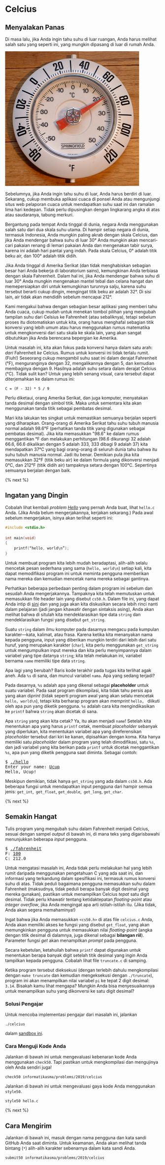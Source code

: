 # Celcius

## Menyalakan Panas

Di masa lalu, jika Anda ingin tahu suhu di luar ruangan, Anda harus melihat salah satu yang seperti ini, yang mungkin dipasang di luar di rumah Anda.

![Thermometer](thermometer.png)

Sebelumnya, jika Anda ingin tahu suhu di luar, Anda harus berdiri di luar. Sekarang, cukup  membuka aplikasi cuaca di ponsel Anda atau mengunjungi situs web pelaporan cuaca untuk mendapatkan suhu saat ini dan ramalan lima hari kedepan. Tidak perlu dipusingkan dengan lingkarang angka di atas atau saudaranya, tabung merkuri.

Bergantung pada tempat Anda tinggal di dunia, negara Anda menggunakan salah satu dari dua skala suhu utama. Di hampir setiap negara di dunia, termasuk Indonesia, Anda mungkin paling akrab dengan skala Celcius, dan jika Anda mendengar bahwa suhu di luar 30&deg; Anda mungkin akan mencari-cari pakaian renang di lemari pakaian Anda dan mengenakan tabir surya, karena ini adalah hari pantai yang indah. Pada skala Celcius, 0&deg; adalah titik beku air, dan 100&deg; adalah titik didih.

Jika Anda tinggal di Amerika Serikat (dan tidak menghabiskan sebagian besar hari Anda bekerja di laboratorium sains), kemungkinan Anda terbiasa dengan skala Fahrenheit. Dalam hal ini, jika Anda mendengar bahwa suhu di luar 30&deg; Anda mungkin mengenakan mantel tebal dan celana hangat dan memepersiapkan diri untuk kemungkinan turunnya salju, karena suhu tersebut berarti cukup dingin, mengingat titik beku air adalah 32&deg;. Di sisi lain, air tidak akan mendidih sebelum mencapai 212&deg;.

Kami mengakui bahwa dengan sebagian besar aplikasi yang memberi tahu Anda cuaca, cukup mudah untuk menekan tombol pilihan yang mengubah tampilan suhu dari Celsius ke Fahrenheit (atau sebaliknya), tetapi sebelum proses itu diotomatiskan untuk kita, orang harus menghafal sebagian titik konversi yang lebih umum atau harus menggunakan rumus matematika untuk mengkonversi dari satu skala ke skala lain, yang akan sangat dibutuhkan jika Anda berencana bepergian ke Amerika.

Untuk masalah ini, kita akan fokus pada konversi hanya dalam satu arah: _dari_ Fahrenheit _ke_ Celcius. Rumus untuk konversi ini tidak terlalu rumit. (Fiuh!) Seseorang cukup mengambil suhu saat ini dalam derajat Fahrenheit (&deg;F), menguranginya dengan 32, mengalikannya dengan 5, dan kemudian membaginya dengan 9. Hasilnya adalah suhu setara dalam derajat Celcius (&deg;C). Tidak sulit kan? Untuk yang lebih senang visual, cara tersebut dapat diterjemahkan ke dalam rumus ini:

```
C = (F - 32) * 5 / 9
```

Perlu diketaui, orang Amerika Serikat, dan juga komputer, menyatakan tanda desimal dengan simbol titik. Maka untuk sementara kita akan menggunakan tanda titik sebagai pembatas desimal.

Mari kita lakukan tes singkat untuk memastikan semuanya berjalan seperti yang diharapkan. Orang-orang di Amerika Serikat tahu suhu tubuh manusia normal adalah 98.6&deg;F (perhatikan tanda titik yang digunakan sebagai pembatas desimal). Jika kita memasukkan "98.6" ke dalam rumus menggantikan &deg;F dan melakukan perhitungan (98.6 dikurangi 32 adalah 66.6, 66.6 dikalikan dengan 5 adalah 333, 333 dibagi 9 adalah 37) kita mendapatkan 37&deg;C yang bagi orang-orang di seluruh dunia tahu bahwa itu suhu tubuh manusia normal. Jadi itu benar. Demikian pula jika kita memasukkan 32&deg;F (titik beku air) ke dalam formula yang dikonversi menjadi 0&deg;C, dan 212&deg;F (titik didih air) tampaknya setara dengan 100&deg;C. Sepertinya semuanya berjalan dengan baik.

{% next %}

## Ingatan yang Dingin

Cobalah lihat kembali *problem* [*Hello*](https://lab.cs50.io/informatikasma/labs/2019/hello/) yang pernah Anda buat, lihat `hello.c` Anda. (Jika Anda belum mengerjakannya, kerjakan sekarang.) Pada awal sebelum mengerjakan, isinya akan terlihat seperti ini:

```c
#include <stdio.h>

int main(void)
{
    printf(“hello, world\n”);
}
```

Untuk membuat program kita lebih mudah beradaptasi, alih-alih selalu mencetak pesan sederhana yang sama (`hello, world\n`) setiap kali, kita dapat memodifikasi program ini untuk meminta pengguna memberikan nama mereka dan kemudian mencetak nama mereka sebagai gantinya.

Perhatikan beberapa perbedaan penting dalam program ini sebelum dan sesudah Anda mengerjakannya. Tampaknya kita telah memutuskan untuk memasukkan file header lain yang disebut `cs50.h`. Dalam file ini, yang dapat Anda intip di [sini](https://raw.githubusercontent.com/cs50/libcs50/develop/src/cs50.h) dan yang juga akan kita diskusikan secara lebih rinci nanti dalam pelajaran (jadi jangan khawatir dengan sintaksis asing), Anda akan melihat bahwa di situlah kita mendeklarasikan tipe data `string` dan mendeklarasikan fungsi yang disebut `get_string`.

Suatu `string` dalam ilmu komputer pada dasarnya mengacu pada kumpulan karakter&mdash;kata, kalimat, atau frasa. Karena ketika kita menanyakan nama kepada pengguna, input yang diberikan mungkin terdiri dari lebih dari satu huruf, yang merupakan karakter (`char`), kita perlu menggunakan `get_string` untuk mengumpulkan input mereka dan kita perlu menyimpannya dalam variabel yang tipe datanya `string`; kita telah melakukan ini, variabel bernama `name` memiliki tipe data `string`.

Apa lagi yang berubah? Baris kode terakhir pada tugas kita terlihat agak aneh. Ada `%s` di sana, dan muncul variabel `nama`. Apa yang sedang terjadi?

Pada dasarnya, `%s` adalah apa yang dikenal sebagai __placeholder__ untuk suatu variabel. Pada saat program dikompilasi, kita tidak tahu persis apa yang akan di*print* (tidak seperti program awal yang akan selalu mencetak `hello, world\n`), tetapi kita berharap program akan mem*print* `hello, ` diikuti oleh apa pun yang diketik pengguna. `%s` adalah cara kita mengindikasikan ke `printf` bahwa `string` akan dicetak di sana.

Apa `string` yang akan kita cetak? Ya, itu akan menjadi `name`! Setelah kita menentukan apa yang harus `printf` cetak, membuat *placeholder* sebanyak yang diperlukan, kita menentukan variabel apa yang direferensikan *placeholder* tersebut dari kiri ke kanan, dipisahkan dengan koma. Kita hanya memiliki satu *placeholder* dalam program yang telah dimodifikasi, satu `%s`, dan jadi variabel yang kita berikan pada `printf` untuk dicetak menggantikan `%s`, apa pun yang diketik pengguna saat diminta. Sebagai contoh:

<pre>
$ <u>./hello</u>
Enter your name: <u>Ucup</u>
Hello, Ucup!
</pre>

Meskipun demikian, tidak hanya `get_string` yang ada dalam `cs50.h`. Ada beberapa fungsi untuk mendapatkan input pengguna dari hampir semua jenis: `get_int`,` get_float`, `get_double`,` get_long`, `get_char`.

{% next %}

## Semakin Hangat

Tulis program yang mengubah suhu dalam Fahrenheit menjadi Celcius, sesuai dengan sampel *output* di bawah ini, di mana teks yang digarisbawahi menunjukkan beberapa *input* pengguna.

<pre>
$ <u>./fahrenheit</u>
F: <u>100</u>
C: 212.0
</pre>

Untuk mengatasi masalah ini, Anda tidak perlu melakukan hal yang lebih rumit daripada menggunakan pengetahuan C yang ada saat ini, dan informasi yang terkandung dalam spesifikasi ini, termasuk rumus konversi suhu di atas. Tidak peduli bagaimana pengguna memasukkan suhu dalam Fahrenheit (maksudnya, tidak peduli berapa banyak digit desimal yang mereka gunakan), pastikan untuk menampilkan Celcius _tepat_ satu digit desimal. Tidak perlu khawatir tentang ketidaktepatan *floating-point* atau *integer overflow*, jika Anda mengingat apa arti istilah-istilah itu. (Jika tidak, Anda akan segera memahaminya!)

Ingat bahwa jika Anda memasukkan `<cs50.h>` di atas file `celcius.c` Anda, Anda akan memiliki akses ke fungsi yang disebut `get_float`, yang akan memungkinkan pengguna untuk memasukkan nilai *floating-point* (angka dengan titik desimal di dalamnya, juga dikenal sebagai __bilangan riil__). Parameter fungsi *get* akan menampilkan *prompt* pada pengguna.

Secara kebetulan, ketahuilah bahwa `printf` dapat digunakan untuk menentukan berapa banyak digit setelah titik desimal yang ingin Anda tampilkan kepada pengguna. Cobalah lihat file `truncate.c` di samping.

Ketika program tersebut dieksekusi (dengan terlebih dahulu mengkompilasi dengan `make truncate` dan kemudian mengeksekusi dengan `./truncate`), program ini akan menampilkan nilai variabel `pi` ke tepat 2 digit desimal: `3.14`. Bisakah kamu lihat mengapa? Mungkin Anda bisa menyesuaikannya untuk menampilkan suhu yang dikonversi ke satu digit desimal?

### Solusi Pengajar

Untuk mencoba implementasi pengajar dari masalah ini, jalankan

```
./celcius
```

dalam [sandbox ini](http://bit.ly/2OwofH6).

### Cara Menguji Kode Anda

Jalankan di bawah ini untuk mengevaluasi kebenaran kode Anda menggunakan `check50`. Tapi pastikan untuk mengkompilasi dan mengujinya oleh Anda sendiri juga!

```
check50 informatikasma/problems/2019/celcius
```

Jalankan di bawah ini untuk mengevaluasi gaya kode Anda menggunakan `style50`.

```
style50 hello.c
```

{% next %}

## Cara Mengirim

Jalankan di bawah ini, masuk dengan nama pengguna dan kata sandi GitHub Anda saat diminta. Untuk keamanan, Anda akan melihat tanda bintang (`*`) alih-alih karakter sebenarnya dalam kata sandi Anda.

```bash
submit50 informatikasma/problems/2019/celcius
```